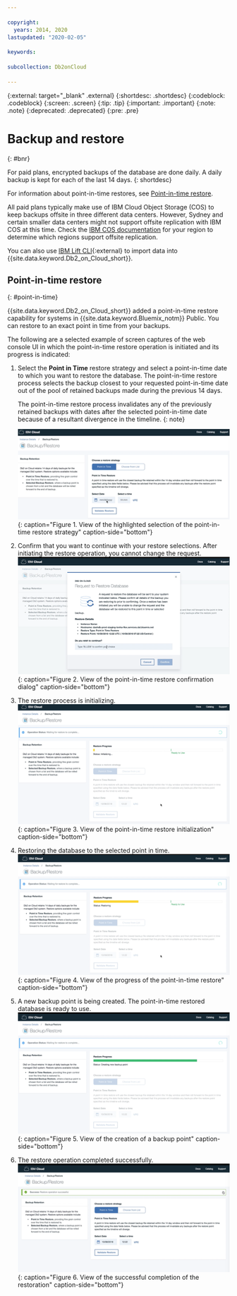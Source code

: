 ```yaml
---

copyright:
  years: 2014, 2020
lastupdated: "2020-02-05"

keywords: 

subcollection: Db2onCloud

---
```


<!-- Attribute definitions --> 
{:external: target="_blank" .external}
{:shortdesc: .shortdesc}
{:codeblock: .codeblock}
{:screen: .screen}
{:tip: .tip}
{:important: .important}
{:note: .note}
{:deprecated: .deprecated}
{:pre: .pre}

# Backup and restore
{: #bnr}

For paid plans, encrypted backups of the database are done daily. A daily backup is kept for each of the last 14 days.
{: shortdesc}

<!-- In addition to standard backups, you can use the [Time Travel Query](https://developer.ibm.com/answers/questions/426878/how-do-i-use-time-travel-query-in-db2-or-db2-on-cl.html){:external} to keep historical data for other purposes, such as instantly querying old data or simplified auditing. You can also do your own exports by using IBM Data Studio or any Db2 tool. -->
 
For information about point-in-time restores, see [Point-in-time restore](#point-in-time).

All paid plans typically make use of IBM Cloud Object Storage (COS) to keep backups offsite in three different data centers. However, Sydney and certain smaller data centers might not support offsite replication with IBM COS at this time. Check the [IBM COS documentation](/docs/cloud-object-storage/basics?topic=cloud-object-storage-endpoints#endpoints) for your region to determine which regions support offsite replication.

You can also use [IBM Lift CLI](https://www.lift-cli.cloud.ibm.com/){:external} to import data into {{site.data.keyword.Db2_on_Cloud_short}}.

## Point-in-time restore
{: #point-in-time}

{{site.data.keyword.Db2_on_Cloud_short}} added a point-in-time restore capability for systems in {{site.data.keyword.Bluemix_notm}} Public. You can restore to an exact point in time from your backups. 

The following are a selected example of screen captures of the web console UI in which the point-in-time restore operation is initiated and its progress is indicated:

1. Select the **Point in Time** restore strategy and select a point-in-time date to which you want to restore the database. The point-in-time restore process selects the backup closest to your requested point-in-time date out of the pool of retained backups made during the previous 14 days. 

   The point-in-time restore process invalidates any of the previously retained backups with dates after the selected point-in-time date because of a resultant divergence in the timeline.
   {: note}

   ![View of the highlighted selection of the point-in-time restore strategy](images/pit_restore_1.png "Backup and restore console page"){: caption="Figure 1. View of the highlighted selection of the point-in-time restore strategy" caption-side="bottom"}

2. Confirm that you want to continue with your restore selections. After initiating the restore operation, you cannot change the request.  
![View of the point-in-time restore confirmation dialog](images/pit_restore_2.png "Confirmation dialog"){: caption="Figure 2. View of the point-in-time restore confirmation dialog" caption-side="bottom"}

3. The restore process is initializing. 
![View of the point-in-time restore initialization](images/pit_restore_3.png "Initialization of point-in-time restoration"){: caption="Figure 3. View of the point-in-time restore initialization" caption-side="bottom"}

4. Restoring the database to the selected point in time.
![View of the progress of the point-in-time restore](images/pit_restore_4.png "Progress of restoration"){: caption="Figure 4. View of the progress of the point-in-time restore" caption-side="bottom"}

5. A new backup point is being created. The point-in-time restored database is ready to use.
![View of the creation of a backup point](images/pit_restore_5.png "Creating a backup point"){: caption="Figure 5. View of the creation of a backup point" caption-side="bottom"}

6. The restore operation completed successfully.
![View of the successful completion of the restoration](images/pit_restore_6.png "Successful completion"){: caption="Figure 6. View of the successful completion of the restoration" caption-side="bottom"}

